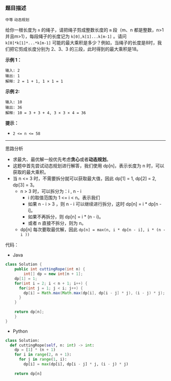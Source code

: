 ### 题目描述

`中等` `动态规划`

给你一根长度为 `n` 的绳子，请把绳子剪成整数长度的 `m` 段（m、n 都是整数，n>1并且m>1），每段绳子的长度记为 `k[0],k[1]...k[m-1]` 。请问 `k[0]*k[1]*...*k[m-1]` 可能的最大乘积是多少？例如，当绳子的长度是8时，我们把它剪成长度分别为 2、3、3 的三段，此时得到的最大乘积是18。

**示例 1：**

```
输入: 2
输出: 1
解释: 2 = 1 + 1, 1 × 1 = 1
```

**示例 2:**

```
输入: 10
输出: 36
解释: 10 = 3 + 3 + 4, 3 × 3 × 4 = 36
```

**提示：**

- `2 <= n <= 58`

---

思路分析

- 求最大、最优解一般优先考虑**贪心**或者**动态规划**。
- 这题中首先尝试动态规划进行解答，我们使用 dp[n]，表示长度为 n 时，可以获取的最大乘积。
- 当 n <= 3 时，不需要拆分就可以获取最大值，因此 dp[1] = 1, dp[2] = 2, dp[3] = 3。
  - n > 3 时，可以拆分为：i , n - i 
    - i  的取值范围为  1 <= i < n。表示我们
    - 如果 n - i > 3 ，则 n - i 可以继续进行拆分，这时 dp[n] = i * dp[n - i]。
    - 如果不再拆分，则 dp[n] = i * (n - i)。
    - 或者 n 直接不拆分，则为 n。
  - dp[n] 每次要取最优解，因此 `dp[n] = max(n, i * dp[n - i], i * (n - i ))`

代码：

- Java

```java
class Solution {
	public int cuttingRope(int n) {
		int[] dp = new int[n + 1];
    dp[1] = 1;
    for(int i = 2; i < n + 1; i++) {
      for(int j = 1; j < i; j++) {
        dp[i] = Math.max(Math.max(dp[i], dp[i - j] * j), (i - j) * j);
      }
    }
    
    return dp[n];
	}
}
```

- Python

```python
class Solution:
  def cuttingRope(self, n: int) -> int:
    dp = [1] * (n + 1)
    for i in range(2, n + 1):
      for j in range(1, i):
        dp[i] = max(dp[i], dp[i - j] * j, (i - j) * j)
    
    return dp[n]

```

